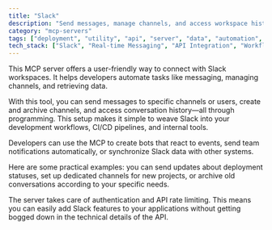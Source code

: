 ```yaml
---
title: "Slack"
description: "Send messages, manage channels, and access workspace history through the Slack API."
category: "mcp-servers"
tags: ["deployment", "utility", "api", "server", "data", "automation", "integration", "messaging"]
tech_stack: ["Slack", "Real-time Messaging", "API Integration", "Workflow Automation", "Bot Development"]
---
```


This MCP server offers a user-friendly way to connect with Slack workspaces. It helps developers automate tasks like messaging, managing channels, and retrieving data.

With this tool, you can send messages to specific channels or users, create and archive channels, and access conversation history—all through programming. This setup makes it simple to weave Slack into your development workflows, CI/CD pipelines, and internal tools.

Developers can use the MCP to create bots that react to events, send team notifications automatically, or synchronize Slack data with other systems.

Here are some practical examples: you can send updates about deployment statuses, set up dedicated channels for new projects, or archive old conversations according to your specific needs.

The server takes care of authentication and API rate limiting. This means you can easily add Slack features to your applications without getting bogged down in the technical details of the API.